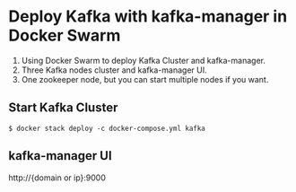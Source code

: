 # Deploy Kafka with kafka-manager in Docker Swarm
1. Using Docker Swarm to deploy Kafka Cluster and kafka-manager.
2. Three Kafka nodes cluster and kafka-manager UI.
3. One zookeeper node, but you can start multiple nodes if you want.

## Start Kafka Cluster
```shell script
$ docker stack deploy -c docker-compose.yml kafka
```

## kafka-manager UI
http://{domain or ip}:9000
